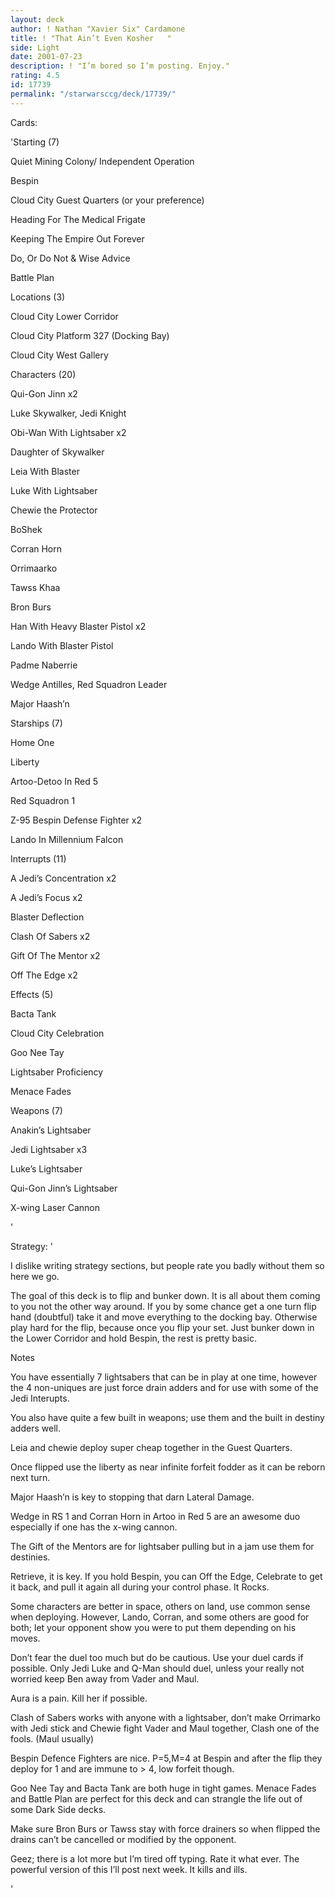 ```yaml
---
layout: deck
author: ! Nathan "Xavier Six" Cardamone
title: ! "That Ain’t Even Kosher   "
side: Light
date: 2001-07-23
description: ! "I’m bored so I’m posting. Enjoy."
rating: 4.5
id: 17739
permalink: "/starwarsccg/deck/17739/"
---
```

Cards: 

'Starting (7)


Quiet Mining Colony/ Independent Operation

Bespin

Cloud City Guest Quarters (or your preference)

Heading For The Medical Frigate 

Keeping The Empire Out Forever

Do, Or Do Not & Wise Advice 

Battle Plan 


Locations (3)


Cloud City Lower Corridor  

Cloud City Platform 327 (Docking Bay) 

Cloud City West Gallery 


Characters (20)


Qui-Gon Jinn  x2

Luke Skywalker, Jedi Knight  

Obi-Wan With Lightsaber x2

Daughter of Skywalker 

Leia With Blaster

Luke With Lightsaber 

Chewie the Protector

BoShek 

Corran Horn 

Orrimaarko 

Tawss Khaa 

Bron Burs 

Han With Heavy Blaster Pistol  x2

Lando With Blaster Pistol 

Padme Naberrie 

Wedge Antilles, Red Squadron Leader 

Major Haash’n 


Starships (7)


Home One

Liberty 

Artoo-Detoo In Red 5 

Red Squadron 1 

Z-95 Bespin Defense Fighter  x2

Lando In Millennium Falcon 


Interrupts (11)


A Jedi’s Concentration  x2

A Jedi’s Focus  x2

Blaster Deflection 

Clash Of Sabers x2

Gift Of The Mentor  x2

Off The Edge x2


Effects (5)


Bacta Tank 

Cloud City Celebration 

Goo Nee Tay  

Lightsaber Proficiency 

Menace Fades 


Weapons (7)


Anakin’s Lightsaber 

Jedi Lightsaber  x3

Luke’s Lightsaber  

Qui-Gon Jinn’s Lightsaber 

X-wing Laser Cannon 



'

Strategy: '

I dislike writing strategy sections, but people rate you badly without them so here we go.


The goal of this deck is to flip and bunker down. It is all about them coming to you not the other way around. If you by some chance get a one turn flip hand (doubtful) take it and move everything to the docking bay. Otherwise play hard for the flip, because once you flip your set. Just bunker down in the Lower Corridor and hold Bespin, the rest is pretty basic.


Notes


You have essentially 7 lightsabers that can be in play at one time, however the 4 non-uniques are just force drain adders and for use with some of the Jedi Interupts.


You also have quite a few built in weapons; use them and the built in destiny adders well. 


Leia and chewie deploy super cheap together in the Guest Quarters. 


Once flipped use the liberty as near infinite forfeit fodder as it can be reborn next turn. 


Major Haash’n is key to stopping that darn Lateral Damage. 


Wedge in RS 1 and Corran Horn in Artoo in Red 5 are an awesome duo especially if one has the x-wing cannon.


The Gift of the Mentors are for lightsaber pulling but in a jam use them for destinies.


Retrieve, it is key. If you hold Bespin, you can Off the Edge, Celebrate to get it back, and pull it again all during your control phase. It Rocks. 


Some characters are better in space, others on land, use common sense when deploying. However, Lando, Corran, and some others are good for both; let your opponent show you were to put them depending on his moves.


Don’t fear the duel too much but do be cautious. Use your duel cards if possible. Only Jedi Luke and Q-Man should duel, unless your really not worried keep Ben away from Vader and Maul.


Aura is a pain. Kill her if possible.


Clash of Sabers works with anyone with a lightsaber, don’t make Orrimarko with Jedi stick and Chewie fight Vader and Maul together, Clash one of the fools. (Maul usually)


Bespin Defence Fighters are nice. P=5,M=4 at Bespin and after the flip they deploy for 1 and are immune to > 4, low forfeit though.


Goo Nee Tay and Bacta Tank are both huge in tight games. Menace Fades and Battle Plan are perfect for this deck and can strangle the life out of some Dark Side decks.


Make sure Bron Burs or Tawss stay with force drainers so when flipped the drains can’t be cancelled or modified by the opponent.


Geez; there is a lot more but I’m tired off typing. Rate it what ever. The powerful version of this I’ll post next week. It kills and ills. 






'

